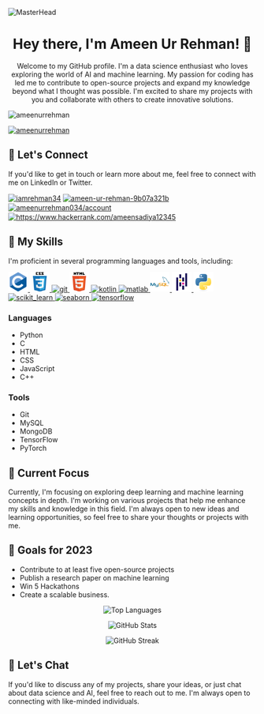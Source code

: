 ![MasterHead](https://editor.analyticsvidhya.com/uploads/78723aiml.jpeg)

<h1 align="center"> Hey there, I'm Ameen Ur Rehman! 👋 </h1>
<p align="center">Welcome to my GitHub profile. I'm a data science enthusiast who loves exploring the world of AI and machine learning. My passion for coding has led me to contribute to open-source projects and expand my knowledge beyond what I thought was possible. I'm excited to share my projects with you and collaborate with others to create innovative solutions.</p>

<p align="left"> <img src="https://komarev.com/ghpvc/?username=ameenurrehman&label=Profile%20views&color=0e75b6&style=flat" alt="ameenurrehman" /> </p>

<p align="left"> <a href="https://github.com/ryo-ma/github-profile-trophy"><img src="https://github-profile-trophy.vercel.app/?username=ameenurrehman" alt="ameenurrehman" /></a> </p>


## 🤝 Let's Connect
If you'd like to get in touch or learn more about me, feel free to connect with me on LinkedIn or Twitter.

<p align="left">
<a href="https://twitter.com/iamrehman34" target="blank"><img align="center" src="https://raw.githubusercontent.com/rahuldkjain/github-profile-readme-generator/master/src/images/icons/Social/twitter.svg" alt="iamrehman34" height="30" width="40" /></a>
<a href="https://linkedin.com/in/ameen-ur-rehman-9b07a321b" target="blank"><img align="center" src="https://raw.githubusercontent.com/rahuldkjain/github-profile-readme-generator/master/src/images/icons/Social/linked-in-alt.svg" alt="ameen-ur-rehman-9b07a321b" height="30" width="40" /></a>
<a href="https://www.kaggle.com/ameenurrehman034/account" target="blank"><img align="center" src="https://raw.githubusercontent.com/rahuldkjain/github-profile-readme-generator/master/src/images/icons/Social/kaggle.svg" alt="ameenurrehman034/account" height="30" width="40" /></a>
<a href="https://www.hackerrank.com/ameenreh2003" target="blank"><img align="center" src="https://raw.githubusercontent.com/rahuldkjain/github-profile-readme-generator/master/src/images/icons/Social/hackerrank.svg" alt="https://www.hackerrank.com/ameensadiya12345" height="30" width="40" /></a>
</p>

## 🚀 My Skills

I'm proficient in several programming languages and tools, including:
<p align="left"> <a href="https://www.cprogramming.com/" target="_blank" rel="noreferrer"> <img src="https://raw.githubusercontent.com/devicons/devicon/master/icons/c/c-original.svg" alt="c" width="40" height="40"/> </a> <a href="https://www.w3schools.com/css/" target="_blank" rel="noreferrer"> <img src="https://raw.githubusercontent.com/devicons/devicon/master/icons/css3/css3-original-wordmark.svg" alt="css3" width="40" height="40"/> </a> <a href="https://git-scm.com/" target="_blank" rel="noreferrer"> <img src="https://www.vectorlogo.zone/logos/git-scm/git-scm-icon.svg" alt="git" width="40" height="40"/> </a> <a href="https://www.w3.org/html/" target="_blank" rel="noreferrer"> <img src="https://raw.githubusercontent.com/devicons/devicon/master/icons/html5/html5-original-wordmark.svg" alt="html5" width="40" height="40"/> </a> <a href="https://kotlinlang.org" target="_blank" rel="noreferrer"> <img src="https://www.vectorlogo.zone/logos/kotlinlang/kotlinlang-icon.svg" alt="kotlin" width="40" height="40"/> </a> <a href="https://www.mathworks.com/" target="_blank" rel="noreferrer"> <img src="https://upload.wikimedia.org/wikipedia/commons/2/21/Matlab_Logo.png" alt="matlab" width="40" height="40"/> </a> <a href="https://www.mysql.com/" target="_blank" rel="noreferrer"> <img src="https://raw.githubusercontent.com/devicons/devicon/master/icons/mysql/mysql-original-wordmark.svg" alt="mysql" width="40" height="40"/> </a> <a href="https://pandas.pydata.org/" target="_blank" rel="noreferrer"> <img src="https://raw.githubusercontent.com/devicons/devicon/2ae2a900d2f041da66e950e4d48052658d850630/icons/pandas/pandas-original.svg" alt="pandas" width="40" height="40"/> </a> <a href="https://www.python.org" target="_blank" rel="noreferrer"> <img src="https://raw.githubusercontent.com/devicons/devicon/master/icons/python/python-original.svg" alt="python" width="40" height="40"/> </a> <a href="https://scikit-learn.org/" target="_blank" rel="noreferrer"> <img src="https://upload.wikimedia.org/wikipedia/commons/0/05/Scikit_learn_logo_small.svg" alt="scikit_learn" width="40" height="40"/> </a> <a href="https://seaborn.pydata.org/" target="_blank" rel="noreferrer"> <img src="https://seaborn.pydata.org/_images/logo-mark-lightbg.svg" alt="seaborn" width="40" height="40"/> </a> <a href="https://www.tensorflow.org" target="_blank" rel="noreferrer"> <img src="https://www.vectorlogo.zone/logos/tensorflow/tensorflow-icon.svg" alt="tensorflow" width="40" height="40"/> </a> </p>


### Languages

- Python
- C
- HTML
- CSS
- JavaScript
- C++

### Tools

- Git
- MySQL
- MongoDB
- TensorFlow
- PyTorch

## 🔭 Current Focus

Currently, I'm focusing on exploring deep learning and machine learning concepts in depth. I'm working on various projects that help me enhance my skills and knowledge in this field. I'm always open to new ideas and learning opportunities, so feel free to share your thoughts or projects with me.

## 🎯 Goals for 2023

- Contribute to at least five open-source projects
- Publish a research paper on machine learning
- Win 5 Hackathons
- Create a scalable business.

<p align="center">
  <img src="https://github-readme-stats.vercel.app/api/top-langs/?username=ameenurrehman&layout=compact&theme=radical" alt="Top Languages" />
</p>

<p align="center">
  <img src="https://github-readme-stats.vercel.app/api?username=ameenurrehman&show_icons=true&theme=radical" alt="GitHub Stats" />
</p>

<p align="center">
  <img src="https://github-readme-streak-stats.herokuapp.com/?user=ameenurrehman&theme=radical" alt="GitHub Streak" />
</p>

## 💬 Let's Chat

If you'd like to discuss any of my projects, share your ideas, or just chat about data science and AI, feel free to reach out to me. I'm always open to connecting with like-minded individuals.


